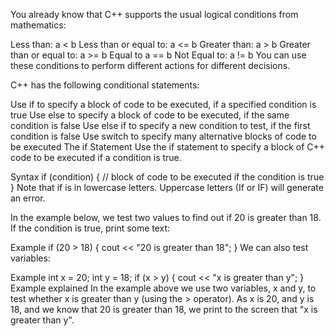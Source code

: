 You already know that C++ supports the usual logical conditions from mathematics:

Less than: a < b
Less than or equal to: a <= b
Greater than: a > b
Greater than or equal to: a >= b
Equal to a == b
Not Equal to: a != b
You can use these conditions to perform different actions for different decisions.

C++ has the following conditional statements:

Use if to specify a block of code to be executed, if a specified condition is true
Use else to specify a block of code to be executed, if the same condition is false
Use else if to specify a new condition to test, if the first condition is false
Use switch to specify many alternative blocks of code to be executed
The if Statement
Use the if statement to specify a block of C++ code to be executed if a condition is true.

Syntax
if (condition) {
  // block of code to be executed if the condition is true
}
Note that if is in lowercase letters. Uppercase letters (If or IF) will generate an error.

In the example below, we test two values to find out if 20 is greater than 18. If the condition is true, print some text:

Example
if (20 > 18) {
  cout << "20 is greater than 18";
}
We can also test variables:

Example
int x = 20;
int y = 18;
if (x > y) {
  cout << "x is greater than y";
}
Example explained
In the example above we use two variables, x and y, to test whether x is greater than y (using the > operator). As x is 20, and y is 18, and we know that 20 is greater than 18, we print to the screen that "x is greater than y".